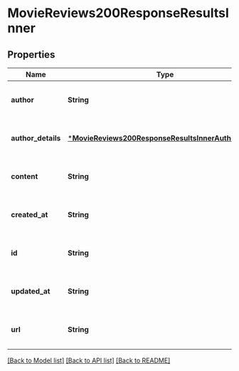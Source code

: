 # MovieReviews200ResponseResultsInner


## Properties
Name | Type | Description | Notes
------------ | ------------- | ------------- | -------------
**author** | **String** |  | [optional] [default to nothing]
**author_details** | [***MovieReviews200ResponseResultsInnerAuthorDetails**](MovieReviews200ResponseResultsInnerAuthorDetails.md) |  | [optional] [default to nothing]
**content** | **String** |  | [optional] [default to nothing]
**created_at** | **String** |  | [optional] [default to nothing]
**id** | **String** |  | [optional] [default to nothing]
**updated_at** | **String** |  | [optional] [default to nothing]
**url** | **String** |  | [optional] [default to nothing]


[[Back to Model list]](../README.md#models) [[Back to API list]](../README.md#api-endpoints) [[Back to README]](../README.md)


